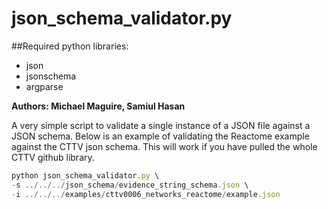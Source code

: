 # json_schema_validator.py

##Required python libraries:
- json
- jsonschema
- argparse

**Authors: Michael Maguire, Samiul Hasan**

A very simple script to validate a single instance of a JSON file against a JSON schema. Below is an example of validating the Reactome example against the CTTV json schema. This will work if you have pulled the whole CTTV github library.

```javascript
python json_schema_validator.py \
-s ../../../json_schema/evidence_string_schema.json \
-i ../../../examples/cttv0006_networks_reactome/example.json
```